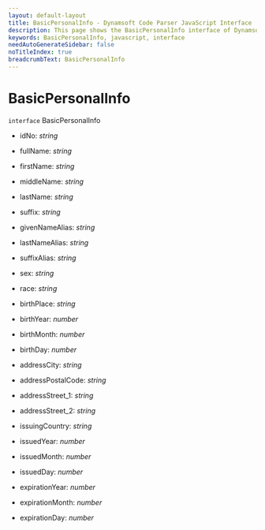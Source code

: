 ```yaml
---
layout: default-layout
title: BasicPersonalInfo - Dynamsoft Code Parser JavaScript Interface
description: This page shows the BasicPersonalInfo interface of Dynamsoft Code Parser for JavaScript.
keywords: BasicPersonalInfo, javascript, interface
needAutoGenerateSidebar: false
noTitleIndex: true
breadcrumbText: BasicPersonalInfo
---
```


# BasicPersonalInfo

`interface` BasicPersonalInfo

* idNo: *string*

* fullName: *string*

* firstName: *string*

* middleName: *string*

* lastName: *string*

* suffix: *string*

* givenNameAlias: *string*

* lastNameAlias: *string*

* suffixAlias: *string*

* sex: *string*

* race: *string*

* birthPlace: *string*

* birthYear: *number*

* birthMonth: *number*

* birthDay: *number*

* addressCity: *string*

* addressPostalCode: *string*

* addressStreet_1: *string*

* addressStreet_2: *string*

* issuingCountry: *string*

* issuedYear: *number*

* issuedMonth: *number*

* issuedDay: *number*

* expirationYear: *number*

* expirationMonth: *number*

* expirationDay: *number*

